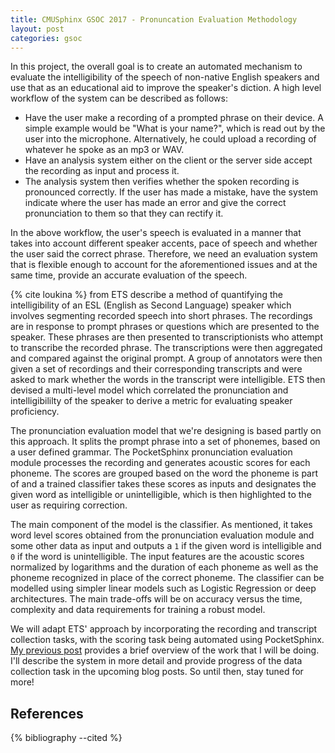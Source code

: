 ```yaml
---
title: CMUSphinx GSOC 2017 - Pronuncation Evaluation Methodology
layout: post
categories: gsoc
---
```


In this project, the overall goal is to create an automated mechanism to evaluate the intelligibility of the speech of non-native English speakers and use that as an educational aid to improve the speaker's diction. A high level workflow of the system can be described as follows:
- Have the user make a recording of a prompted phrase on their device. A simple example would be "What is your name?", which is read out by the user into the microphone. Alternatively, he could upload a recording of whatever he spoke as an mp3 or WAV.
- Have an analysis system either on the client or the server side accept the recording as input and process it.
- The analysis system then verifies whether the spoken recording is pronounced correctly. If the user has made a mistake, have the system indicate where the user has made an error and give the correct pronunciation to them so that they can rectify it.

In the above workflow, the user's speech is evaluated in a manner that takes into account different speaker accents, pace of speech and whether the user said the correct phrase. Therefore, we need an evaluation system that is flexible enough to account for the aforementioned issues and at the same time, provide an accurate evaluation of the speech.

{% cite loukina %} from ETS describe a method of quantifying the intelligibility of an ESL (English as Second Language) speaker which involves segmenting recorded speech into short phrases. The recordings are in response to prompt phrases or questions which are presented to the speaker. These phrases are then presented to transcriptionists who attempt to transcribe the recorded phrase. The transcriptions were then aggregated and compared against the original prompt. A group of annotators were then given a set of recordings and their corresponding transcripts and were asked to mark whether the words in the transcript were intelligible. ETS then devised a multi-level model which correlated the pronunciation and intelligibililty of the speaker to derive a metric for evaluating speaker proficiency.

The pronunciation evaluation model that we're designing is based partly on this approach. It splits the prompt phrase into a set of phonemes, based on a user defined grammar. The PocketSphinx pronunciation evaluation module processes the recording and generates acoustic scores for each phoneme. The scores are grouped based on the word the phoneme is part of and a trained classifier takes these scores as inputs and designates the given word as intelligible or unintelligible, which is then highlighted to the user as requiring correction.

The main component of the model is the classifier. As mentioned, it takes word level scores obtained from the pronunciation evaluation module and some other data as input and outputs a `1` if the given word is intelligible and `0` if the word is unintelligible. The input features are the acoustic scores normalized by logarithms and the duration of each phoneme as well as the phoneme recognized in place of the correct phoneme. The classifier can be modelled using simpler linear models such as Logistic Regression or deep architectures. The main trade-offs will be on accuracy versus the time, complexity and data requirements for training a robust model.

We will adapt ETS' approach by incorporating the recording and transcript collection tasks, with the scoring task being automated using PocketSphinx. [My previous post]({{page.previous.url}}) provides a brief overview of the work that I will be doing. I'll describe the system in more detail and provide progress of the data collection task in the upcoming blog posts. So until then, stay tuned for more!


References
----------
{% bibliography --cited %}

